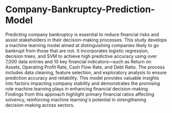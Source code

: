 # Company-Bankruptcy-Prediction-Model

Predicting company bankruptcy is essential to reduce financial risks and assist stakeholders in their decision-making processes. This study develops a machine learning model aimed at distinguishing companies likely to go bankrupt from those that are not. It incorporates logistic regression, decision trees, and SVM to achieve high predictive accuracy using over 7,000 data entries and 10 key financial indicators—such as Return on Assets, Operating Profit Rate, Cash Flow Rate, and Debt Ratio. The process includes data cleaning, feature selection, and exploratory analysis to ensure prediction accuracy and reliability. This model provides valuable insights into factors impacting company stability and demonstrates the promising role machine learning plays in enhancing financial decision-making. Findings from this approach highlight primary financial ratios affecting solvency, reinforcing machine learning's potential in strengthening decision-making across sectors. 
